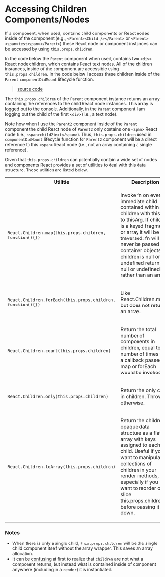 # Accessing Children Components/Nodes

If a component, when used, contains child components or React nodes inside of the component (e.g., `<Parent><Child /></Parent>` or `<Parent><span>test<span></Parent>`) these React node or component instances can be accessed by using `this.props.children`.

In the code below the `Parent` component when used, contains two `<div>` React node children, which contains React text nodes. All of the children instances, inside of the component are accessible using `this.props.children`. In the code below I access these children inside of the `Parent` `componentDidMount` lifecycle function.

> [source code](https://jsfiddle.net/codylindley/z7u11n44/#tabs=js,result,html,resources)

The `this.props.children` of the `Parent` component instance returns an array containing the references to the child React node instances. This array is logged out to the console. Additionally, in the `Parent` component I am logging out the child of the first `<div>` (i.e., a text node).

Note how when I use the `Parent2` component inside of the `Parent` component the child React node of `Parent2` only contains one `<span>` React node (i.e., `<span>child2text</span>`). Thus, `this.props.children` used in `componentDidMount` lifecycle function for `Parent2` component will be a direct reference to this `<span>` React node (i.e., not an array containing a single reference).

Given that `this.props.children` can potentially contain a wide set of nodes and components React provides a set of utilities to deal with this data structure. These utilities are listed below.

<table>
<tr>
<th>Utilitie</th>
<th>Description</th>
</tr>
  <tr>
  	<td><p><code>React.Children.map(this.props.children, function(){})</code></p></td>
    <td><p>Invoke fn on every immediate child contained within children with this set to thisArg. If children is a keyed fragment or array it will be traversed: fn will never be passed the container objects. If children is null or undefined returns null or undefined rather than an array.</p></td>
  </tr>
  <tr>
  	<td><p><code>React.Children.forEach(this.props.children, function(){})</code></p></td>
    <td><p>Like React.Children.map() but does not return an array.</p></td>
  </tr>
  <tr>
  	<td><p><code>React.Children.count(this.props.children)</code></p></td>
    <td><p>Return the total number of components in children, equal to the number of times that a callback passed to map or forEach would be invoked.</p></td>
  </tr>
  <tr>
  	<td><p><code>React.Children.only(this.props.children)</code></p></td>
    <td><p>Return the only child in children. Throws otherwise.</p></td>
  </tr>
  <tr>
  	<td><p><code>React.Children.toArray(this.props.children)</code></p></td>
    <td><p>Return the children opaque data structure as a flat array with keys assigned to each child. Useful if you want to manipulate collections of children in your render methods, especially if you want to reorder or slice this.props.children before passing it down.</p></td>
  </tr>
</table>

### Notes

* When there is only a single child, `this.props.children` will be the single child component itself without the array wrapper. This saves an array allocation.
* It can be [confusing](https://facebook.github.io/react/tips/children-undefined.html) at first to realize that `children` are not what a component returns, but instead what is contained inside of component anywhere (including in a `render`) it is instantiated.
